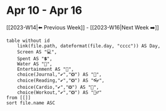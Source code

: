 # Apr 10 - Apr 16

[[2023-W14|⬅️ Previous Week]] - [[2023-W16|Next Week ➡️️]]
```dataview
table without id
	link(file.path, dateformat(file.day, "cccc")) AS Day,
	Screen AS "💻",
	Spent AS "💲",
	Water AS "🥛",
	Entertainment AS "🕺",
	choice(Journal,"✔️","❎") AS "📒",
	choice(Reading,"✔️","❎") AS "👓",
	choice(Cardio,"✔️","❎") AS "🏃",
	choice(Workout,"✔️","❎") AS "🏋️‍♂️"
from [[]]
sort file.name ASC
```